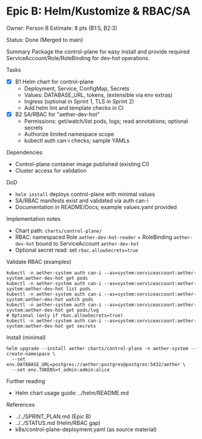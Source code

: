 # Epic B: Helm/Kustomize & RBAC/SA
Owner: Person B
Estimate: 8 pts (B1:5, B2:3)

Status: Done (Merged to main)

Summary
Package the control-plane for easy install and provide required ServiceAccount/Role/RoleBinding for dev-hot operations.

Tasks
- [x] B1 Helm chart for control-plane
  - Deployment, Service, ConfigMap, Secrets
  - Values: DATABASE_URL, tokens, (extensible via env extras)
  - Ingress (optional in Sprint 1, TLS in Sprint 2)
  - Add helm lint and template checks in CI
- [x] B2 SA/RBAC for "aether-dev-hot"
  - Permissions: get/watch/list pods, logs; read annotations; optional secrets
  - Authorize limited namespace scope
  - kubectl auth can-i checks; sample YAMLs

Dependencies
- Control-plane container image published (existing CI)
- Cluster access for validation

DoD
- `helm install` deploys control-plane with minimal values
- SA/RBAC manifests exist and validated via auth can-i
- Documentation in README/Docs; example values.yaml provided

Implementation notes
- Chart path: `charts/control-plane/`
- RBAC: namespaced Role `aether-dev-hot-reader` + RoleBinding `aether-dev-hot` bound to ServiceAccount `aether-dev-hot`
- Optional secret read: set `rbac.allowSecrets=true`

Validate RBAC (examples)
```
kubectl -n aether-system auth can-i --as=system:serviceaccount:aether-system:aether-dev-hot get pods
kubectl -n aether-system auth can-i --as=system:serviceaccount:aether-system:aether-dev-hot list pods
kubectl -n aether-system auth can-i --as=system:serviceaccount:aether-system:aether-dev-hot watch pods
kubectl -n aether-system auth can-i --as=system:serviceaccount:aether-system:aether-dev-hot get pods/log
# Optional (only if rbac.allowSecrets=true)
kubectl -n aether-system auth can-i --as=system:serviceaccount:aether-system:aether-dev-hot get secrets
```

Install (minimal)
```
helm upgrade --install aether charts/control-plane -n aether-system --create-namespace \
  --set env.DATABASE_URL=postgres://aether:postgres@postgres:5432/aether \
  --set env.TOKENS=t_admin:admin:alice
```

Further reading
- Helm chart usage guide: ../helm/README.md

References
- ../../SPRINT_PLAN.md (Epic B)
- ../../STATUS.md (Helm/RBAC gap)
- k8s/control-plane-deployment.yaml (as source material)
